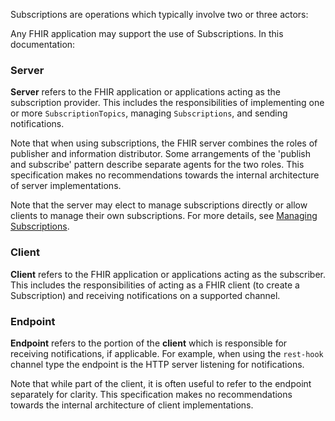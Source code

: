 
Subscriptions are operations which typically involve two or three actors:

Any FHIR application may support the use of Subscriptions. In this documentation:

### Server

**Server** refers to the FHIR application or applications acting as the subscription provider. This includes the responsibilities of implementing one or more `SubscriptionTopics`, managing `Subscriptions`, and sending notifications.

Note that when using subscriptions, the FHIR server combines the roles of publisher and information distributor. Some arrangements of the 'publish and subscribe' pattern describe separate agents for the two roles. This specification makes no recommendations towards the internal architecture of server implementations.

Note that the server may elect to manage subscriptions directly or allow clients to manage their own subscriptions. For more details, see [Managing Subscriptions](components.html#managing-subscriptions).

### Client

**Client** refers to the FHIR application or applications acting as the subscriber. This includes the responsibilities of acting as a FHIR client (to create a Subscription) and receiving notifications on a supported channel.

### Endpoint

**Endpoint** refers to the portion of the **client** which is responsible for receiving notifications, if applicable.  For example, when using the `rest-hook` channel type the endpoint is the HTTP server listening for notifications.

Note that while part of the client, it is often useful to refer to the endpoint separately for clarity.  This specification makes no recommendations towards the internal architecture of client implementations.